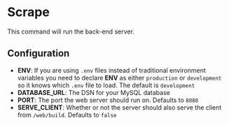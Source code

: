 # Scrape

This command will run the back-end server.

## Configuration

- **ENV**: If you are using `.env` files instead of traditional environment variables you need to declare **ENV** as either `production` or `development` so it knows which `.env` file to load. The default is `development`
- **DATABASE_URL**: The DSN for your MySQL database
- **PORT**: The port the web server should run on. Defaults to `8080`
- **SERVE_CLIENT**: Whether or not the server should also serve the client from `/web/build`. Defaults to `false`
